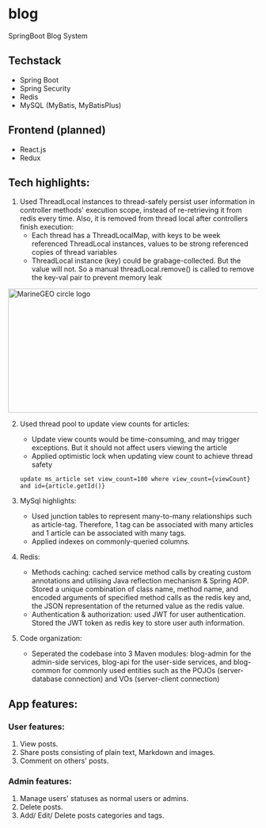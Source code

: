 # blog

SpringBoot Blog System

## Techstack

* Spring Boot
* Spring Security
* Redis
* MySQL (MyBatis, MyBatisPlus)

## Frontend (planned)

* React.js
* Redux

## Tech highlights:

1. Used ThreadLocal instances to thread-safely persist user information in
   controller methods'
   execution scope, instead
   of re-retrieving it from redis every time. Also, it is removed from thread
   local after
   controllers finish execution:
    * Each thread has a ThreadLocalMap, with keys to be week referenced
      ThreadLocal instances,
      values to be strong
      referenced copies of thread variables
    * ThreadLocal instance (key) could be grabage-collected. But the value will
      not. So a manual
      threadLocal.remove() is
      called to remove the key-val pair to prevent memory leak

<img src="https://user-images.githubusercontent.com/46456200/185763633-2979512e-7fb3-4aaf-8ff6-94514a7afb33.png" alt="MarineGEO circle logo" style="height: 250px; width:550px;"/>

<br/>

2. Used thread pool to update view counts for articles:
    * Update view counts would be time-consuming, and may trigger exceptions.
      But it should not
      affect users viewing the
      article
    * Applied optimistic lock when updating view count to achieve thread safety
   ```
   update ms_article set view_count=100 where view_count={viewCount} and id={article.getId()}
   ```

3. MySql highlights:
    * Used junction tables to represent many-to-many relationships such as
      article-tag. Therefore, 1
      tag can be
      associated with many articles and 1 article can be associated with many
      tags.
    * Applied indexes on commonly-queried columns.

4. Redis:
    * Methods caching: cached service method calls by creating custom
      annotations and utilising Java reflection mechanism & Spring AOP. Stored
      a unique combination of class name, method name, and encoded arguments of
      specified method calls as the redis key and, the JSON representation of
      the returned value as the redis value.
    * Authentication & authorization: used JWT for user authentication. Stored
      the JWT token as redis key to store user auth information.

5. Code organization:
    * Seperated the codebase into 3 Maven modules: blog-admin for the admin-side
      services, blog-api for the user-side services, and blog-common for
      commonly used entities such as the POJOs (server-database connection)  and
      VOs (server-client connection)

## App features:

### User features:

1. View posts.
2. Share posts consisting of plain text, Markdown and images.
3. Comment on others' posts.

### Admin features:

1. Manage users' statuses as normal users or admins.
2. Delete posts.
3. Add/ Edit/ Delete posts categories and tags.

